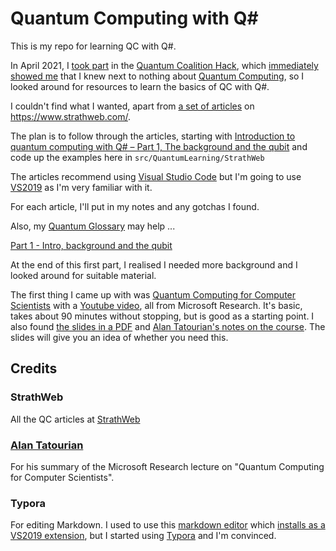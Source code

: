 # Quantum Computing with Q#

This is my repo for learning QC with Q#.

In April 2021, I [took part](docs/alan_dixon.pdf) in the [Quantum Coalition Hack](https://www.quantumcoalition.io/), which [immediately showed me](https://github.com/alandixon/qchack-microsoft-challenge) that I knew next to nothing about [Quantum Computing](https://en.wikipedia.org/wiki/Quantum_computing), so I looked around for resources to learn the basics of QC with Q#.

I couldn't find what I wanted, apart from [a set of articles](https://www.strathweb.com/category/quantum-computing/) on https://www.strathweb.com/.

The plan is to follow through the articles, starting with [Introduction to quantum computing with Q# – Part 1, The background and the qubit](https://www.strathweb.com/2020/03/intro-to-quantum-computing-with-q-part-1-the-background-and-the-qubit/) and code up the examples here in `src/QuantumLearning/StrathWeb`

The articles recommend using [Visual Studio Code](https://code.visualstudio.com/) but I'm going to use [VS2019](https://visualstudio.microsoft.com/vs/) as I'm very familiar with it.

For each article, I'll put in my notes and any gotchas I found.

Also, my [Quantum Glossary](https://github.com/alandixon/Quantum-Computing-QSharp/blob/main/QuantumGlossary.md) may help ...

[Part 1 - Intro,  background and the qubit](docs/Part%201%20-%20Intro%2C%20%20background%20and%20the%20qubit.md)

At the end of this first part, I realised I needed more background and I looked around for suitable material.

The first thing I came up with was [Quantum Computing for Computer Scientists](https://www.microsoft.com/en-us/research/video/quantum-computing-computer-scientists/) with a [Youtube video](https://youtu.be/F_Riqjdh2oM), all from Microsoft Research. It's basic, takes about 90 minutes without stopping, but is good as a starting point. I also found [the slides in a PDF](https://www.microsoft.com/en-us/research/uploads/prod/2018/05/40655.compressed.pdf) and [Alan Tatourian's notes on the course](https://tatourian.blog/2018/09/01/quantum-computing-for-computer-scientists/). The slides will give you an idea of whether you need this.



## Credits

### StrathWeb

All the QC articles at [StrathWeb](https://www.strathweb.com/)

### [Alan Tatourian](https://tatourian.blog/)

For his summary of the Microsoft Research lecture on "Quantum Computing for Computer Scientists".

### Typora

For editing Markdown. I used to use this [markdown editor](https://github.com/madskristensen/MarkdownEditor) which [installs as a VS2019 extension](https://marketplace.visualstudio.com/items?itemName=MadsKristensen.MarkdownEditor), but I started using [Typora](https://typora.io/) and I'm convinced.





